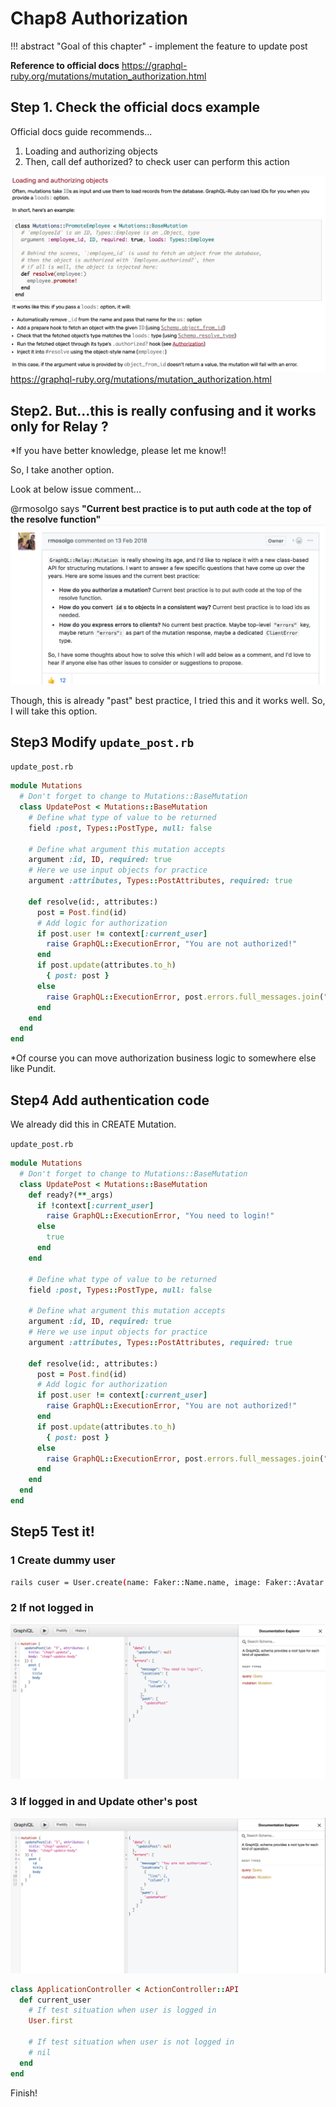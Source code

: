 # Chap8 Authorization
!!! abstract "Goal of this chapter"
    - implement the feature to update post

**Reference to official docs**
https://graphql-ruby.org/mutations/mutation_authorization.html

## Step 1. Check the official docs example

Official docs guide recommends...
1. Loading and authorizing objects
2. Then, call def authorized? to check user can perform this action

![01](./docs/img/08-authorization/01.png)
https://graphql-ruby.org/mutations/mutation_authorization.html

## Step2. But...this is really confusing and it works only for Relay ?

*If you have better knowledge, please let me know!!

So, I take another option.

Look at below issue comment...

@rmosolgo says **"Current best practice is to put auth code at the top of the resolve function"**
![02](./docs/img/08-authorization/02.png)

Though, this is already "past" best practice, I tried this and it works well. So, I will take this option.

## Step3 Modify `update_post.rb`

`update_post.rb`
```ruby
module Mutations
  # Don't forget to change to Mutations::BaseMutation
  class UpdatePost < Mutations::BaseMutation
    # Define what type of value to be returned
    field :post, Types::PostType, null: false

    # Define what argument this mutation accepts
    argument :id, ID, required: true
    # Here we use input objects for practice
    argument :attributes, Types::PostAttributes, required: true

    def resolve(id:, attributes:)
      post = Post.find(id)
      # Add logic for authorization
      if post.user != context[:current_user]
        raise GraphQL::ExecutionError, "You are not authorized!"
      end
      if post.update(attributes.to_h)
        { post: post }
      else
        raise GraphQL::ExecutionError, post.errors.full_messages.join(", ")
      end
    end
  end
end
```

*Of course you can move authorization business logic to somewhere else like Pundit.

## Step4 Add authentication code

We already did this in CREATE Mutation.

`update_post.rb`
```ruby
module Mutations
  # Don't forget to change to Mutations::BaseMutation
  class UpdatePost < Mutations::BaseMutation
    def ready?(**_args)
      if !context[:current_user]
        raise GraphQL::ExecutionError, "You need to login!"
      else
        true
      end
    end
    
    # Define what type of value to be returned
    field :post, Types::PostType, null: false

    # Define what argument this mutation accepts
    argument :id, ID, required: true
    # Here we use input objects for practice
    argument :attributes, Types::PostAttributes, required: true

    def resolve(id:, attributes:)
      post = Post.find(id)
      # Add logic for authorization
      if post.user != context[:current_user]
        raise GraphQL::ExecutionError, "You are not authorized!"
      end
      if post.update(attributes.to_h)
        { post: post }
      else
        raise GraphQL::ExecutionError, post.errors.full_messages.join(", ")
      end
    end
  end
end
```


## Step5 Test it!

### 1 Create dummy user

```bash
rails cuser = User.create(name: Faker::Name.name, image: Faker::Avatar.image)Post.create(title: Faker::Book.title, body: Faker::Lorem.paragraph, user: user)
```

### 2 If not logged in
![03](./docs/img/08-authorization/03.png)

### 3 If logged in and Update other's post
![04](./docs/img/08-authorization/04.png)

```ruby
class ApplicationController < ActionController::API
  def current_user
    # If test situation when user is logged in
    User.first

    # If test situation when user is not logged in
    # nil
  end
end
```

Finish!

